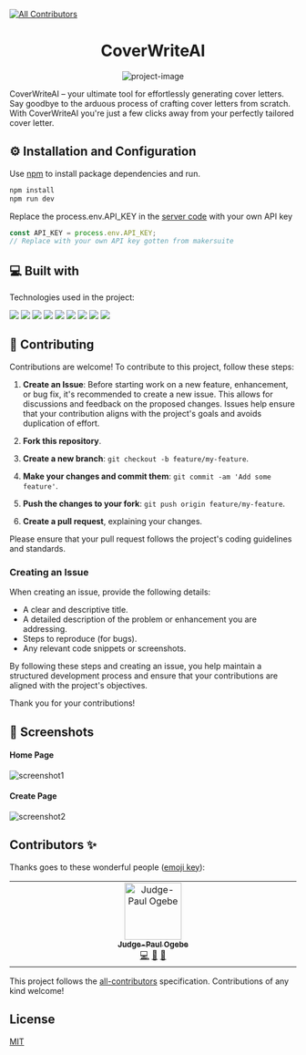 <!-- ALL-CONTRIBUTORS-BADGE:START - Do not remove or modify this section -->

[![All Contributors](https://img.shields.io/badge/all_contributors-1-orange.svg?style=flat-square)](#contributors-)

<!-- ALL-CONTRIBUTORS-BADGE:END -->
<h1 align="center" id="title">CoverWriteAI</h1>

<p align="center"><img src="https://socialify.git.ci/Judge-Paul/coverwrite-ai/image?description=1&amp;descriptionEditable=Generate%20Cover%20Letters%20Instantly&amp;font=Bitter&amp;issues=1&amp;language=1&amp;name=1&amp;owner=1&amp;pattern=Circuit%20Board&amp;stargazers=1&amp;theme=Dark" alt="project-image"></p>

<p id="description">CoverWriteAI – your ultimate tool for effortlessly generating cover letters. Say goodbye to the arduous process of crafting cover letters from scratch. With CoverWriteAI you're just a few clicks away from your perfectly tailored cover letter.</p>

<h2>⚙️ Installation and Configuration</h2>

Use [npm](https://nodejs.org/en/download) to install package dependencies and run.

```bash
npm install
npm run dev
```

Replace the process.env.API_KEY in the [server code](https://github.com/Judge-Paul/coverwrite-ai/blob/main/server/index.js#L12) with your own API key

```javascript
const API_KEY = process.env.API_KEY;
// Replace with your own API key gotten from makersuite
```

<h2>💻 Built with</h2>

Technologies used in the project:

<img src="https://img.shields.io/badge/React-20232A?style=for-the-badge&logo=react&logoColor=61DAFB" /> <img src="https://img.shields.io/badge/JavaScript-323330?style=for-the-badge&logo=javascript&logoColor=F7DF1E" /> <img src="https://img.shields.io/badge/Tailwind_CSS-38B2AC?style=for-the-badge&logo=tailwind-css&logoColor=white" /> <img src="https://img.shields.io/badge/Vite-B73BFE?style=for-the-badge&logo=vite&logoColor=FFD62E" /> <img src="https://img.shields.io/badge/npm-CB3837?style=for-the-badge&logo=npm&logoColor=white" /> <img src="https://img.shields.io/badge/Material%20UI-007FFF?style=for-the-badge&logo=mui&logoColor=white" /> <img src="https://img.shields.io/badge/GIT-E44C30?style=for-the-badge&logo=git&logoColor=white" /> <img src="https://img.shields.io/badge/Vercel-000000.svg?style=for-the-badge&logo=Vercel&logoColor=white" /> <img src="https://img.shields.io/badge/Framer-0055FF.svg?style=for-the-badge&logo=Framer&logoColor=white"/>

<h2>🤝 Contributing</h2>

Contributions are welcome! To contribute to this project, follow these steps:

1. **Create an Issue**: Before starting work on a new feature, enhancement, or bug fix, it's recommended to create a new issue. This allows for discussions and feedback on the proposed changes. Issues help ensure that your contribution aligns with the project's goals and avoids duplication of effort.

2. **Fork this repository**.

3. **Create a new branch**: `git checkout -b feature/my-feature`.

4. **Make your changes and commit them**: `git commit -am 'Add some feature'`.

5. **Push the changes to your fork**: `git push origin feature/my-feature`.

6. **Create a pull request**, explaining your changes.

Please ensure that your pull request follows the project's coding guidelines and standards.

### Creating an Issue

When creating an issue, provide the following details:

- A clear and descriptive title.
- A detailed description of the problem or enhancement you are addressing.
- Steps to reproduce (for bugs).
- Any relevant code snippets or screenshots.

By following these steps and creating an issue, you help maintain a structured development process and ensure that your contributions are aligned with the project's objectives.

Thank you for your contributions!

## 📸 Screenshots

<h4>Home Page</h4>

![screenshot1](https://github.com/Sinjini46/coverwrite-ai/assets/87771678/4d6c0961-3a18-4fe9-bd90-76518067871b)

<h4>Create Page</h4> 

![screenshot2](https://github.com/Sinjini46/coverwrite-ai/assets/87771678/e6273cc9-cf5b-4600-8c6d-d3a7be6b8fb1)

## Contributors ✨

Thanks goes to these wonderful people ([emoji key](https://allcontributors.org/docs/en/emoji-key)):

<!-- ALL-CONTRIBUTORS-LIST:START - Do not remove or modify this section -->
<!-- prettier-ignore-start -->
<!-- markdownlint-disable -->
<table>
  <tbody>
    <tr>
      <td align="center" valign="top" width="14.28%"><a href="https://github.com/Judge-Paul"><img src="https://avatars.githubusercontent.com/u/110723341?v=4?s=100" width="100px;" alt="Judge-Paul Ogebe"/><br /><sub><b>Judge-Paul Ogebe</b></sub></a><br /><a href="https://github.com/Judge-Paul/coverwrite-ai/commits?author=Judge-Paul" title="Code">💻</a> <a href="https://github.com/Judge-Paul/coverwrite-ai/commits?author=Judge-Paul" title="Documentation">📖</a> <a href="https://github.com/Judge-Paul/coverwrite-ai/pulls?q=is%3Apr+reviewed-by%3AJudge-Paul" title="Reviewed Pull Requests">👀</a></td>
    </tr>
  </tbody>
</table>

<!-- markdownlint-restore -->
<!-- prettier-ignore-end -->

<!-- ALL-CONTRIBUTORS-LIST:END -->

This project follows the [all-contributors](https://github.com/all-contributors/all-contributors) specification. Contributions of any kind welcome!

## License

[MIT](https://choosealicense.com/licenses/mit/)
